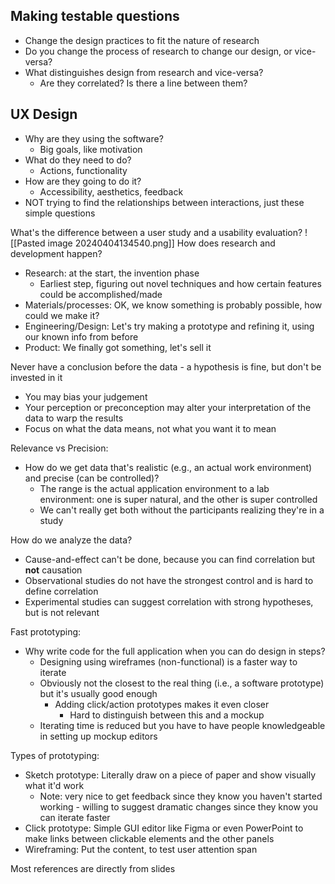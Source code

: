 ## Making testable questions
- Change the design practices to fit the nature of research
- Do you change the process of research to change our design, or vice-versa?
- What distinguishes design from research and vice-versa?
	- Are they correlated? Is there a line between them?

## UX Design
- Why are they using the software?
	- Big goals, like motivation
- What do they need to do?
	- Actions, functionality
- How are they going to do it?
	- Accessibility, aesthetics, feedback
- NOT trying to find the relationships between interactions, just these simple questions

What's the difference between a user study and a usability evaluation?
![[Pasted image 20240404134540.png]]
How does research and development happen?
- Research: at the start, the invention phase
	- Earliest step, figuring out novel techniques and how certain features could be accomplished/made
- Materials/processes: OK, we know something is probably possible, how could we make it?
- Engineering/Design: Let's try making a prototype and refining it, using our known info from before
- Product: We finally got something, let's sell it

Never have a conclusion before the data - a hypothesis is fine, but don't be invested in it
- You may bias your judgement
- Your perception or preconception may alter your interpretation of the data to warp the results
- Focus on what the data means, not what you want it to mean

Relevance vs Precision:
- How do we get data that's realistic (e.g., an actual work environment) and precise (can be controlled)?
	- The range is the actual application environment to a lab environment: one is super natural, and the other is super controlled
	- We can't really get both without the participants realizing they're in a study

How do we analyze the data?
- Cause-and-effect can't be done, because you can find correlation but **not** causation
- Observational studies do not have the strongest control and is hard to define correlation
- Experimental studies can suggest correlation with strong hypotheses, but is not relevant

Fast prototyping:
- Why write code for the full application when you can do design in steps?
	- Designing using wireframes (non-functional) is a faster way to iterate
	- Obviously not the closest to the real thing (i.e., a software prototype) but it's usually good enough
		- Adding click/action prototypes makes it even closer
			- Hard to distinguish between this and a mockup
	- Iterating time is reduced but you have to have people knowledgeable in setting up mockup editors

Types of prototyping:
- Sketch prototype: Literally draw on a piece of paper and show visually what it'd work
	- Note: very nice to get feedback since they know you haven't started working - willing to suggest dramatic changes since they know you can iterate faster
- Click prototype: Simple GUI editor like Figma or even PowerPoint to make links between clickable elements and the other panels
- Wireframing: Put the content, to test user attention span

Most references are directly from slides